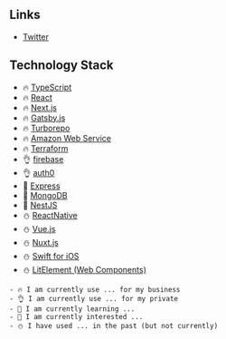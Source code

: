 ## Links
- [Twitter](https://twitter.com/kubo_programmer)

## Technology Stack

- 🔥 [TypeScript](https://www.typescriptlang.org/)
- 🔥 [React](https://reactjs.org/)
- 🔥 [Next.js](https://nextjs.org/)
- 🔥 [Gatsby.js](https://www.gatsbyjs.com/)
- 🔥 [Turborepo](https://turbo.build/)
- 🔥 [Amazon Web Service](https://aws.amazon.com/)
- 🔥 [Terraform](https://www.terraform.io/)
- 👌 [firebase](https://firebase.google.com/)
- 👌 [auth0](https://auth0.com/)
- 🌱 [Express](https://expressjs.com/)
- 🌱 [MongoDB](https://www.mongodb.com/)
- 💬 [NestJS](https://nestjs.com/)
- ⛄ [ReactNative](https://reactnative.dev/)
- ⛄ [Vue.js](https://vuejs.org/)
- ⛄ [Nuxt.js](https://nuxtjs.org/)
- ⛄ [Swift for iOS](https://www.apple.com/swift/)
- ⛄ [LitElement (Web Components)](https://lit.dev/)

```
- 🔥 I am currently use ... for my business
- 👌 I am currently use ... for my private
- 🌱 I am currently learning ...
- 💬 I am currently interested ...
- ⛄ I have used ... in the past (but not currently)
```
